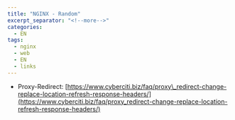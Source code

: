 ```yaml
---
title: "NGINX - Random"
excerpt_separator: "<!--more-->"
categories:
  - EN
tags:
  - nginx
  - web
  - EN
  - links
---
```






* Proxy-Redirect: [https://www.cyberciti.biz/faq/proxy\_redirect-change-replace-location-refresh-response-headers/](https://www.cyberciti.biz/faq/proxy_redirect-change-replace-location-refresh-response-headers/)




